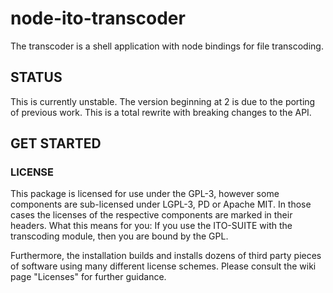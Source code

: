 # node-ito-transcoder
The transcoder is a shell application with node bindings for file transcoding.

## STATUS ##

This is currently unstable. The version beginning at 2 is due to the porting of previous work. This is a total rewrite with breaking changes to the API.

## GET STARTED ##



### LICENSE ###

This package is licensed for use under the GPL-3, however some components are sub-licensed under LGPL-3, PD or Apache MIT. In those cases the licenses of the respective components are marked in their headers. What this means for you: If you use the ITO-SUITE with the transcoding module, then you are bound by the GPL.

Furthermore, the installation builds and installs dozens of third party pieces of software using many different license schemes. Please consult the wiki page "Licenses" for further guidance.